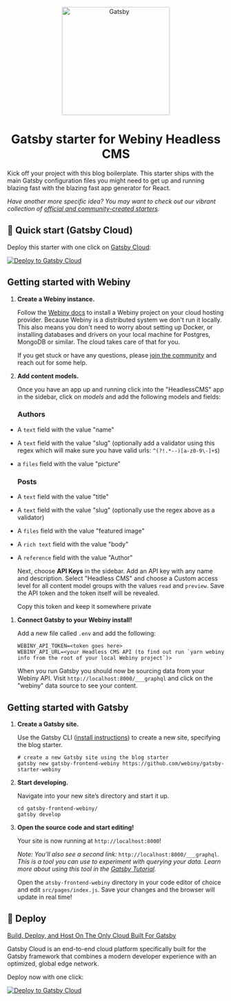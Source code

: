 <p align="center">
  <a href="https://www.webiny.com">
    <img alt="Gatsby" src="https://github.com/webiny/webiny-js/raw/next/static/webiny-logo.svg" width="250" />
  </a>
</p>
<h1 align="center">
  Gatsby starter for Webiny Headless CMS
</h1>

Kick off your project with this blog boilerplate. This starter ships with the main Gatsby configuration files you might need to get up and running blazing fast with the blazing fast app generator for React.

_Have another more specific idea? You may want to check out our vibrant collection of [official and community-created starters](https://www.gatsbyjs.com/docs/gatsby-starters/)._


## 🚀 Quick start (Gatsby Cloud)

Deploy this starter with one click on [Gatsby Cloud](https://www.gatsbyjs.com/cloud/):

[<img src="https://www.gatsbyjs.com/deploynow.svg" alt="Deploy to Gatsby Cloud">](https://www.gatsbyjs.com/dashboard/deploynow?url=https://github.com/webiny/gatsby-starter-webiny)


## Getting started with Webiny

1.  **Create a Webiny instance.**

	Follow the [Webiny docs](https://www.webiny.com/docs/tutorials/install-webiny) to install a Webiny project on your cloud hosting provider. Because Webiny is a distributed system we don't run it locally. This also means you don't need to worry about setting up Docker, or installing databases and drivers on your local machine for Postgres, MongoDB or similar. The cloud takes care of that for you.

	If you get stuck or have any questions, please [join the community](http://webiny-community.slack.com "Webiny slack channel") and reach out for some help.


1.  **Add content models.**

	Once you have an app up and running click into the "HeadlessCMS" app in the sidebar, click on *models* and add the following models and fields:

	### Authors

- A `text` field with the value "name"
- A `text` field with the value "slug" (optionally add a validator using this regex which will make sure you have valid urls: `^(?!.*--)[a-z0-9\-]+$`)
- a `files` field with the value "picture"

	### Posts

- A `text` field with the value "title"
- A `text` field with the value "slug" (optionally use the regex above as a validator)
- A `files` field with the value "featured image"
- A `rich text` field with the value "body"
- A `reference` field with the value "Author"

	Next, choose **API Keys** in the sidebar. Add an API key with any name and description. Select "Headless CMS" and choose a Custom access level for all content model groups with the values `read` and `preview`. Save the API token and the token itself will be revealed.

	Copy this token and keep it somewhere private


1.  **Connect Gatsby to your Webiny install!**

    Add a new file called `.env` and add the following:
    
    ```shell
    WEBINY_API_TOKEN=<token goes here>
	WEBINY_API_URL=<your Headless CMS API (to find out run `yarn webiny info from the root of your local Webiny project`)>
    ```
    
    When you run Gatsby you should now be sourcing data from your Webiny API. Visit `http://localhost:8000/___graphql` and click on the "webiny" data source to see your content.
    
## Getting started with Gatsby

1.  **Create a Gatsby site.**

    Use the Gatsby CLI ([install instructions](https://www.gatsbyjs.com/docs/tutorial/part-0/#gatsby-cli)) to create a new site, specifying the blog starter.

    ```shell
    # create a new Gatsby site using the blog starter
    gatsby new gatsby-frontend-webiny https://github.com/webiny/gatsby-starter-webiny
    ```

1.  **Start developing.**

    Navigate into your new site’s directory and start it up.

    ```shell
    cd gatsby-frontend-webiny/
    gatsby develop
    ```

1.  **Open the source code and start editing!**

    Your site is now running at `http://localhost:8000`!

    _Note: You'll also see a second link:_ `http://localhost:8000/___graphql`. _This is a tool you can use to experiment with querying your data. Learn more about using this tool in the [Gatsby Tutorial](https://www.gatsbyjs.com/docs/tutorial/part-4/#use-graphiql-to-explore-the-data-layer-and-write-graphql-queries)._

    Open the `atsby-frontend-webiny` directory in your code editor of choice and edit `src/pages/index.js`. Save your changes and the browser will update in real time!

## 💫 Deploy

[Build, Deploy, and Host On The Only Cloud Built For Gatsby](https://www.gatsbyjs.com/products/cloud/)

Gatsby Cloud is an end-to-end cloud platform specifically built for the Gatsby framework that combines a modern developer experience with an optimized, global edge network.

Deploy now with one click:

[<img src="https://www.gatsbyjs.com/deploynow.svg" alt="Deploy to Gatsby Cloud">](https://www.gatsbyjs.com/dashboard/deploynow?url=https://github.com/webiny/gatsby-starter-webiny)


